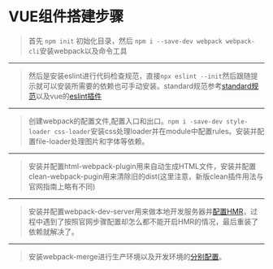 # VUE组件搭建步骤

> 首先 ```npm init``` 初始化目录，然后 ```npm i --save-dev webpack webpack-cli```安装webpack以及命令工具
---
> 然后是安装eslint进行代码检查规范，直接```npx eslint --init```然后跟随提示就可以安装所需要的依赖也可手动安装。standard规范参考[standard规范](https://www.npmjs.com/package/eslint-config-standard)以及vue的[eslint插件](https://eslint.vuejs.org/user-guide/#editor-integrations)
---
> 创建webpack的配置文件,配置入口和出口。```npm i -save-dev style-loader css-loader```安装css处理loader并在module中配置rules。安装并配置file-loader处理图片和字体等依赖。
---
> 安装并配置html-webpack-plugin用来自动生成HTML文件，安装并配置clean-webpack-pugin用来清除旧的dist(这里注意，新版clean插件用法与官网指南上略有不同)
---
> 安装并配置webpack-dev-server用来做本地开发服务器并[配置HMR](https://webpack.docschina.org/guides/hot-module-replacement/#启用-hmr)，过程中遇到了按照官网步骤配置却怎么都不能开启HMR的情况，最后重装了依赖就解决了。
---
> 安装webpack-merge进行生产环境以及开发环境的[分别配置](https://webpack.docschina.org/guides/production/#配置)。